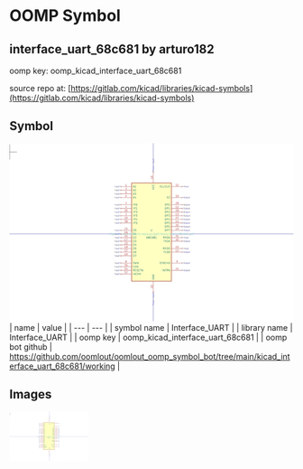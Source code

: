 # OOMP Symbol  
## interface_uart_68c681  by arturo182  
  
oomp key: oomp_kicad_interface_uart_68c681  
  
source repo at: [https://gitlab.com/kicad/libraries/kicad-symbols](https://gitlab.com/kicad/libraries/kicad-symbols)  
## Symbol  
  
[![working.png](working_600.png)](working.png)  
| name | value | 
| --- | --- | 
| symbol name | Interface_UART | 
| library name | Interface_UART | 
| oomp key | oomp_kicad_interface_uart_68c681 | 
| oomp bot github | https://github.com/oomlout/oomlout_oomp_symbol_bot/tree/main/kicad_interface_uart_68c681/working | 
## Images  
  
[![working.png](working_140.png)](working.png)  
